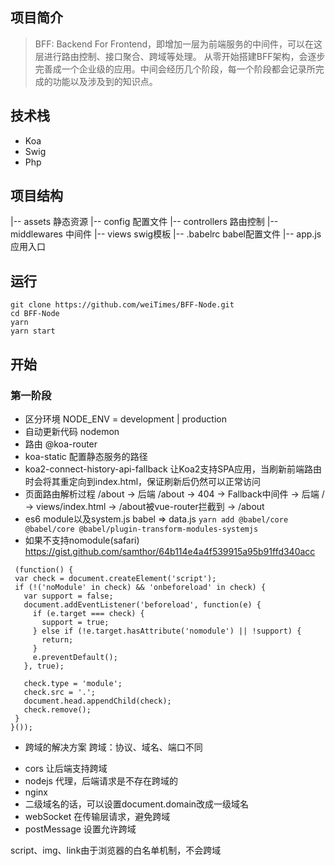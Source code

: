## 项目简介
> BFF: Backend For Frontend，即增加一层为前端服务的中间件，可以在这层进行路由控制、接口聚合、跨域等处理。
从零开始搭建BFF架构，会逐步完善成一个企业级的应用。中间会经历几个阶段，每一个阶段都会记录所完成的功能以及涉及到的知识点。

## 技术栈
* Koa
* Swig
* Php

## 项目结构
|-- assets 静态资源
|-- config 配置文件
|-- controllers 路由控制
|-- middlewares 中间件
|-- views swig模板
|-- .babelrc babel配置文件
|-- app.js 应用入口

## 运行
```
git clone https://github.com/weiTimes/BFF-Node.git
cd BFF-Node
yarn
yarn start
```

## 开始
### 第一阶段
* 区分环境
NODE_ENV = development | production
* 自动更新代码
nodemon
* 路由
@koa-router
* koa-static
配置静态服务的路径
* koa2-connect-history-api-fallback
让Koa2支持SPA应用，当刷新前端路由时会将其重定向到index.html，保证刷新后仍然可以正常访问
* 页面路由解析过程
/about -> 后端 /about -> 404 -> Fallback中间件 -> 后端 / -> views/index.html -> /about被vue-router拦截到 -> /about
* es6 module以及system.js
babel => data.js
`yarn add @babel/core @babel/core @babel/plugin-transform-modules-systemjs`
* 如果不支持nomodule(safari)
  https://gist.github.com/samthor/64b114e4a4f539915a95b91ffd340acc
 ```
  (function() {
  var check = document.createElement('script');
  if (!('noModule' in check) && 'onbeforeload' in check) {
    var support = false;
    document.addEventListener('beforeload', function(e) {
      if (e.target === check) {
        support = true;
      } else if (!e.target.hasAttribute('nomodule') || !support) {
        return;
      }
      e.preventDefault();
    }, true);

    check.type = 'module';
    check.src = '.';
    document.head.appendChild(check);
    check.remove();
  }
}());
```
* 跨域的解决方案
跨域：协议、域名、端口不同
- cors 让后端支持跨域
- nodejs 代理，后端请求是不存在跨域的
- nginx
- 二级域名的话，可以设置document.domain改成一级域名
- webSocket 在传输层请求，避免跨域
- postMessage 设置允许跨域

script、img、link由于浏览器的白名单机制，不会跨域
